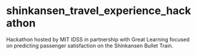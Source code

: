 # shinkansen_travel_experience_hackathon
Hackathon hosted by MIT IDSS in partnership with Great Learning focused on predicting passenger satisfaction on the Shinkansen Bullet Train.
